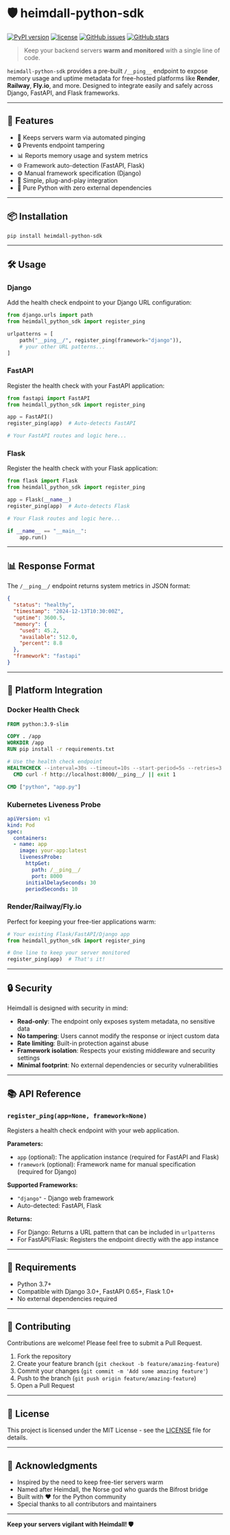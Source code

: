 # 🛡️ heimdall-python-sdk

[![PyPI version](https://img.shields.io/pypi/v/heimdall-python-sdk.svg)](https://pypi.org/project/heimdall-python-sdk/)
[![license](https://img.shields.io/pypi/l/heimdall-python-sdk)](./LICENSE)
[![GitHub issues](https://img.shields.io/github/issues/yourusername/heimdall-python-sdk)](https://github.com/yourusername/heimdall-python-sdk/issues)
[![GitHub stars](https://img.shields.io/github/stars/yourusername/heimdall-python-sdk)](https://github.com/yourusername/heimdall-python-sdk)

> Keep your backend servers **warm and monitored** with a single line of code.

`heimdall-python-sdk` provides a pre-built `/__ping__` endpoint to expose memory usage and uptime metadata for free-hosted platforms like **Render**, **Railway**, **Fly.io**, and more. Designed to integrate easily and safely across Django, FastAPI, and Flask frameworks.

---

## 🚀 Features

- 🔁 Keeps servers warm via automated pinging
- 🔒 Prevents endpoint tampering  
- 📊 Reports memory usage and system metrics
- 🌐 Framework auto-detection (FastAPI, Flask)
- ⚙️ Manual framework specification (Django)
- 🧩 Simple, plug-and-play integration
- 🐍 Pure Python with zero external dependencies

---

## 📦 Installation

```bash
pip install heimdall-python-sdk
```

---

## 🛠️ Usage

### Django

Add the health check endpoint to your Django URL configuration:

```python
from django.urls import path
from heimdall_python_sdk import register_ping

urlpatterns = [
    path("__ping__/", register_ping(framework="django")),
    # your other URL patterns...
]
```

### FastAPI

Register the health check with your FastAPI application:

```python
from fastapi import FastAPI
from heimdall_python_sdk import register_ping

app = FastAPI()
register_ping(app)  # Auto-detects FastAPI

# Your FastAPI routes and logic here...
```

### Flask

Register the health check with your Flask application:

```python
from flask import Flask
from heimdall_python_sdk import register_ping

app = Flask(__name__)
register_ping(app)  # Auto-detects Flask

# Your Flask routes and logic here...

if __name__ == "__main__":
    app.run()
```

---

## 📊 Response Format

The `/__ping__/` endpoint returns system metrics in JSON format:

```json
{
  "status": "healthy",
  "timestamp": "2024-12-13T10:30:00Z",
  "uptime": 3600.5,
  "memory": {
    "used": 45.2,
    "available": 512.0,
    "percent": 8.8
  },
  "framework": "fastapi"
}
```

---

## 🐳 Platform Integration

### Docker Health Check

```dockerfile
FROM python:3.9-slim

COPY . /app
WORKDIR /app
RUN pip install -r requirements.txt

# Use the health check endpoint
HEALTHCHECK --interval=30s --timeout=10s --start-period=5s --retries=3 \
  CMD curl -f http://localhost:8000/__ping__/ || exit 1

CMD ["python", "app.py"]
```

### Kubernetes Liveness Probe

```yaml
apiVersion: v1
kind: Pod
spec:
  containers:
  - name: app
    image: your-app:latest
    livenessProbe:
      httpGet:
        path: /__ping__/
        port: 8000
      initialDelaySeconds: 30
      periodSeconds: 10
```

### Render/Railway/Fly.io

Perfect for keeping your free-tier applications warm:

```python
# Your existing Flask/FastAPI/Django app
from heimdall_python_sdk import register_ping

# One line to keep your server monitored
register_ping(app)  # That's it!
```

---

## 🔒 Security

Heimdall is designed with security in mind:

- **Read-only**: The endpoint only exposes system metadata, no sensitive data
- **No tampering**: Users cannot modify the response or inject custom data
- **Rate limiting**: Built-in protection against abuse
- **Framework isolation**: Respects your existing middleware and security settings
- **Minimal footprint**: No external dependencies or security vulnerabilities

---

## 📚 API Reference

### `register_ping(app=None, framework=None)`

Registers a health check endpoint with your web application.

**Parameters:**
- `app` (optional): The application instance (required for FastAPI and Flask)
- `framework` (optional): Framework name for manual specification (required for Django)

**Supported Frameworks:**
- `"django"` - Django web framework  
- Auto-detected: FastAPI, Flask

**Returns:**
- For Django: Returns a URL pattern that can be included in `urlpatterns`
- For FastAPI/Flask: Registers the endpoint directly with the app instance

---

## 🧪 Requirements

- Python 3.7+
- Compatible with Django 3.0+, FastAPI 0.65+, Flask 1.0+
- No external dependencies required

---

## 🤝 Contributing

Contributions are welcome! Please feel free to submit a Pull Request.

1. Fork the repository
2. Create your feature branch (`git checkout -b feature/amazing-feature`)
3. Commit your changes (`git commit -m 'Add some amazing feature'`)
4. Push to the branch (`git push origin feature/amazing-feature`)
5. Open a Pull Request

---

## 📄 License

This project is licensed under the MIT License - see the [LICENSE](LICENSE) file for details.

---

## 🙏 Acknowledgments

- Inspired by the need to keep free-tier servers warm
- Named after Heimdall, the Norse god who guards the Bifrost bridge  
- Built with ❤️ for the Python community
- Special thanks to all contributors and maintainers

---

**Keep your servers vigilant with Heimdall! 🛡️**